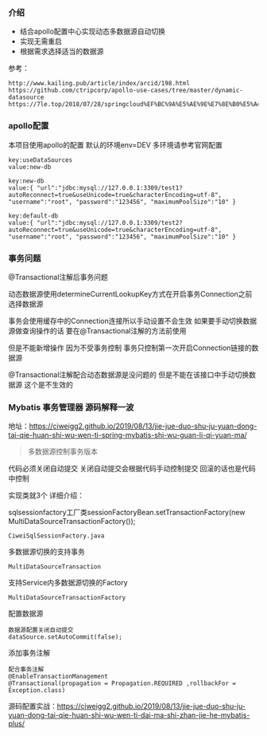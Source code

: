### 介绍

* 结合apollo配置中心实现动态多数据源自动切换
* 实现无需重启
* 根据需求选择适当的数据源

参考：

```
http://www.kailing.pub/article/index/arcid/198.html
https://github.com/ctripcorp/apollo-use-cases/tree/master/dynamic-datasource
https://7le.top/2018/07/28/springcloud%EF%BC%9A%E5%AE%9E%E7%8E%B0%E5%A4%9A%E6%95%B0%E6%8D%AE%E6%BA%90%E4%BA%8B%E5%8A%A1/#more
```

### apollo配置

本项目使用apollo的配置 默认的环境env=DEV 多环境请参考官网配置

```
key:useDataSources
value:new-db

key:new-db
value:{ "url":"jdbc:mysql://127.0.0.1:3309/test1?autoReconnect=true&useUnicode=true&characterEncoding=utf-8", "username":"root", "password":"123456", "maximumPoolSize":"10" }

key:default-db
value:{ "url":"jdbc:mysql://127.0.0.1:3309/test2?autoReconnect=true&useUnicode=true&characterEncoding=utf-8", "username":"root", "password":"123456", "maximumPoolSize":"10" }
```

### 事务问题

@Transactional注解后事务问题

动态数据源使用determineCurrentLookupKey方式在开启事务Connection之前选择数据源

事务会使用缓存中的Connection连接所以手动设置不会生效 如果要手动切换数据源做查询操作的话 要在@Transactional注解的方法前使用

但是不能新增操作 因为不受事务控制 事务只控制第一次开启Connection链接的数据源

@Transactional注解配合动态数据源是没问题的 但是不能在该接口中手动切换数据源 这个是不生效的

### Mybatis 事务管理器 源码解释一波

地址：https://ciweigg2.github.io/2019/08/13/jie-jue-duo-shu-ju-yuan-dong-tai-qie-huan-shi-wu-wen-ti-spring-mybatis-shi-wu-guan-li-qi-yuan-ma/

> 多数据源控制事务版本

代码必须关闭自动提交 关闭自动提交会根据代码手动控制提交 回滚的话也是代码中控制

实现类就3个 详细介绍：

sqlsessionfactory工厂类sessionFactoryBean.setTransactionFactory(new MultiDataSourceTransactionFactory());

```
CiweiSqlSessionFactory.java
```

多数据源切换的支持事务

```
MultiDataSourceTransaction
```

支持Service内多数据源切换的Factory

```
MultiDataSourceTransactionFactory
```

配置数据源

```
数据源配置关闭自动提交
dataSource.setAutoCommit(false);
```

添加事务注解

```
配合事务注解
@EnableTransactionManagement
@Transactional(propagation = Propagation.REQUIRED ,rollbackFor = Exception.class)
```

源码配置实战：https://ciweigg2.github.io/2019/08/13/jie-jue-duo-shu-ju-yuan-dong-tai-qie-huan-shi-wu-wen-ti-dai-ma-shi-zhan-jie-he-mybatis-plus/